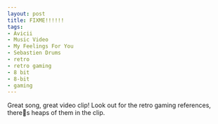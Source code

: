 ```yaml
---
layout: post
title: FIXME!!!!!!
tags:
- Avicii
- Music Video
- My Feelings For You
- Sebastien Drums
- retro
- retro gaming
- 8 bit
- 8-bit
- gaming
---
```


Great song, great video clip! Look out for the retro gaming references, theres
heaps of them in the clip.
